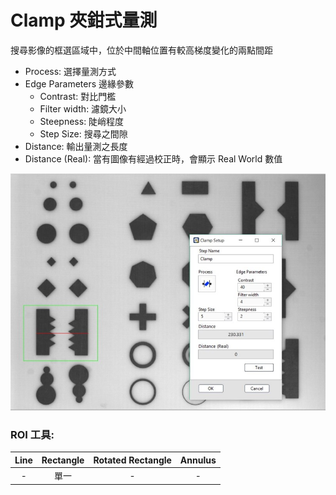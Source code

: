 # Clamp 夾鉗式量測

搜尋影像的框選區域中，位於中間軸位置有較高梯度變化的兩點間距

* Process: 選擇量測方式
* Edge Parameters 邊緣參數
  * Contrast: 對比門檻
  * Filter width: 濾鏡大小
  * Steepness: 陡峭程度
  * Step Size: 搜尋之間隙
* Distance: 輸出量測之長度
* Distance \(Real\): 當有圖像有經過校正時，會顯示 Real World 數值

![](../../../.gitbook/assets/tu-pian-23.jpg)

### ROI 工具:

| Line | Rectangle | Rotated Rectangle | Annulus |
| :---: | :---: | :---: | :---: |
| - | 單一 | - | - |


